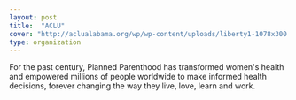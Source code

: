 ```yaml
---
layout: post
title:  "ACLU"
cover: "http://aclualabama.org/wp/wp-content/uploads/liberty1-1078x300.jpg"
type: organization
---
```


For the past century, Planned Parenthood has transformed women's health and empowered millions of people worldwide to make informed health decisions, forever changing the way they live, love, learn and work.